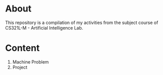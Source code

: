 # About
This repository is a compilation of my activities from the subject course of CS321L-M - Artificial Intelligence Lab.

# Content
1. Machine Problem
2. Project